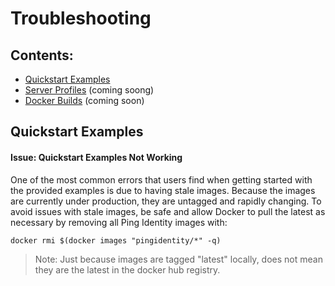 # Troubleshooting

## Contents: 
* [Quickstart Examples](#quickstart-examples)
* [Server Profiles](#server-profiles) (coming soong)
* [Docker Builds](#docker-builds) (coming soon)


## Quickstart Examples

#### Issue: Quickstart Examples Not Working
One of the most common errors that users find when getting started with the provided examples is due to having stale images. Because the images are currently under production, they are untagged and rapidly changing. To avoid issues with stale images, be safe and allow Docker to pull the latest as necessary by removing all Ping Identity images with:
```
docker rmi $(docker images "pingidentity/*" -q)
```

> Note: Just because images are tagged "latest" locally, does not mean they are the latest in the docker hub registry. 